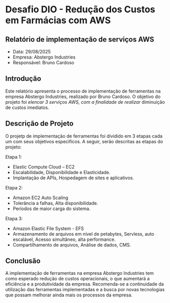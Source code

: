 # Desafio DIO - Redução dos Custos em Farmácias com AWS


## Relatório de implementação de serviços AWS

- Data: 29/08/2025
- Empresa: Abstergo Industries
- Responsável: Bruno Cardoso

## Introdução 
Este relatório apresenta o processo de implementação de ferramentas na empresa Abstergo Industries, realizado por Bruno Cardoso. O objetivo do projeto foi *elencar 3 serviços AWS, com a finalidade de realizar* diminuição de custos imediatos. 

## Descrição de Projeto 
O projetp de implementação de ferramentas foi dividido em 3 etapas cada um com seus objetivos específicos. A seguir, serão descritas as etapas do projeto:

Etapa 1:
- Elastic Compute Cloud – EC2
- Escalabilidade, Disponibilidade e Elasticidade.
- Implantação de APIs, Hospedagem de sites e aplicativos.


Etapa 2:
- Amazon EC2 Auto Scaling
- Tolerância a falhas, Alta disponibilidade.
- Períodos de maior carga do sistema.

Etapa 3:
- Amazon Elastic File System - EFS
- Armazenamento de arquivos em nível de petabytes, Servless, auto escalável, Acesso simultâneo, alta performance.
- Compartilhamento de arquivos, Análise de dados, CMS.

## Conclusão

A implementação de ferramentas na empresa Abstergo Industries tem como esperado redução de custos operacionais, o que aumentará a eficiência e a produtividade da empresa. Recomenda-se a continuidade da utilização das ferramentas implementadas e a busca por novas tecnologias que possam melhorar ainda mais os processos da empresa.
